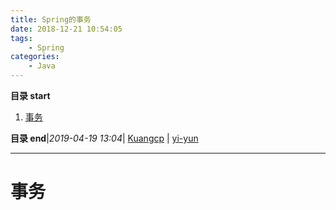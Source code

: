 ```yaml
---
title: Spring的事务
date: 2018-12-21 10:54:05
tags: 
    - Spring
categories: 
    - Java
---
```


**目录 start**
 
1. [事务](#事务)

**目录 end**|_2019-04-19 13:04_| [Kuangcp](https://github.com/Kuangcp/Note) | [yi-yun](https://github.com/yi-yun/Memo)
****************************************
# 事务
